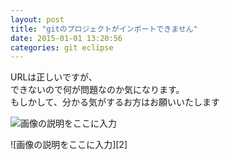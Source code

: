 ```yaml
---
layout: post
title: "gitのプロジェクトがインポートできません"
date: 2015-01-01 13:20:56
categories: git eclipse
---
```

<p>URLは正しいですが、<br>
できないので何が問題なのか気になります。<br>
もしかして、分かる気がするお方はお願いいたします</p>

<p><img src="https://i.stack.imgur.com/gQ0PL.jpg" alt="画像の説明をここに入力"></p>

<p>![画像の説明をここに入力][2]</p>
